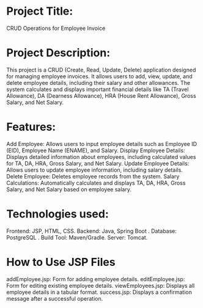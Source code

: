 # Project Title:
CRUD Operations for Employee Invoice

# Project Description:
This project is a CRUD (Create, Read, Update, Delete) application designed for managing employee invoices. It allows users to add, view, update, and delete employee details, including their salary and other allowances. The system calculates and displays important financial details like TA (Travel Allowance), DA (Dearness Allowance), HRA (House Rent Allowance), Gross Salary, and Net Salary.

# Features:
Add Employee: Allows users to input employee details such as Employee ID (EID), Employee Name (ENAME), and Salary.
Display Employee Details: Displays detailed information about employees, including calculated values for TA, DA, HRA, Gross Salary, and Net Salary.
Update Employee Details: Allows users to update employee information, including salary details.
Delete Employee: Deletes employee records from the system.
Salary Calculations: Automatically calculates and displays TA, DA, HRA, Gross Salary, and Net Salary based on employee salary.


# Technologies used:
Frontend: JSP, HTML, CSS.
Backend: Java, Spring Boot .
Database: PostgreSQL .
Build Tool: Maven/Gradle.
Server: Tomcat.

# How to Use JSP Files

addEmployee.jsp: Form for adding employee details.
editEmployee.jsp: Form for editing existing employee details.
viewEmployees.jsp: Displays all employee details in a tabular format.
success.jsp: Displays a confirmation message after a successful operation.
